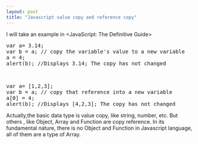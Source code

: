 ```yaml
---
layout: post
title: "Javascript value copy and reference copy"
---
```


I will take an example in &lt;JavaScript: The Definitive Guide&gt;
<pre name='code' class='javascript'>
var a= 3.14;
var b = a; // copy the variable's value to a new variable
a = 4;
alert(b); //Displays 3.14; The copy has not changed
</pre>
<br />
<pre name='code' class='javascript'>
var a= [1,2,3];
var b = a; // copy that reference into a new variable
a[0] = 4;
alert(b); //Displays [4,2,3]; The copy has not changed
</pre>

Actually,the basic data type is value copy, like string, number, etc. But others , like Object, Array and Function are copy reference. In its fundamental nature, there is no Object and Function in Javascript language, all of them are a type of Array.
